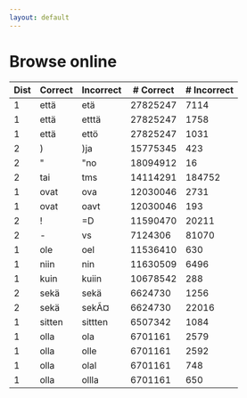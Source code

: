 ```yaml
---
layout: default
---
```


# Browse online

<table id="spelltable" class="display">
<thead>
<tr>
<th>Dist</th>
<th>Correct</th>
<th>Incorrect</th>
<th># Correct</th>
<th># Incorrect</th>
</tr>
</thead>
<tbody>

<tr><td>1</td><td>että</td><td>etä</td><td>27825247</td><td>7114</td></tr>

<tr><td>1</td><td>että</td><td>etttä</td><td>27825247</td><td>1758</td></tr>

<tr><td>1</td><td>että</td><td>ettö</td><td>27825247</td><td>1031</td></tr>

<tr><td>2</td><td>)</td><td>)ja</td><td>15775345</td><td>423</td></tr>

<tr><td>2</td><td>"</td><td>"no</td><td>18094912</td><td>16</td></tr>

<tr><td>2</td><td>tai</td><td>tms</td><td>14114291</td><td>184752</td></tr>

<tr><td>1</td><td>ovat</td><td>ova</td><td>12030046</td><td>2731</td></tr>

<tr><td>1</td><td>ovat</td><td>oavt</td><td>12030046</td><td>193</td></tr>

<tr><td>2</td><td>!</td><td>=D</td><td>11590470</td><td>20211</td></tr>

<tr><td>2</td><td>-</td><td>vs</td><td>7124306</td><td>81070</td></tr>

<tr><td>1</td><td>ole</td><td>oel</td><td>11536410</td><td>630</td></tr>

<tr><td>1</td><td>niin</td><td>nin</td><td>11630509</td><td>6496</td></tr>

<tr><td>1</td><td>kuin</td><td>kuiin</td><td>10678542</td><td>288</td></tr>

<tr><td>2</td><td>sekä</td><td>sekä</td><td>6624730</td><td>1256</td></tr>

<tr><td>2</td><td>sekä</td><td>sekÃ¤</td><td>6624730</td><td>22016</td></tr>

<tr><td>1</td><td>sitten</td><td>sittten</td><td>6507342</td><td>1084</td></tr>

<tr><td>1</td><td>olla</td><td>ola</td><td>6701161</td><td>2579</td></tr>

<tr><td>1</td><td>olla</td><td>olle</td><td>6701161</td><td>2592</td></tr>

<tr><td>1</td><td>olla</td><td>olal</td><td>6701161</td><td>748</td></tr>

<tr><td>1</td><td>olla</td><td>ollla</td><td>6701161</td><td>650</td></tr>

</tbody>
</table>

<script type="text/javascript">
$(document).ready( function () {
    $('#spelltable').DataTable({ autoFill: true });
} );
</script>
